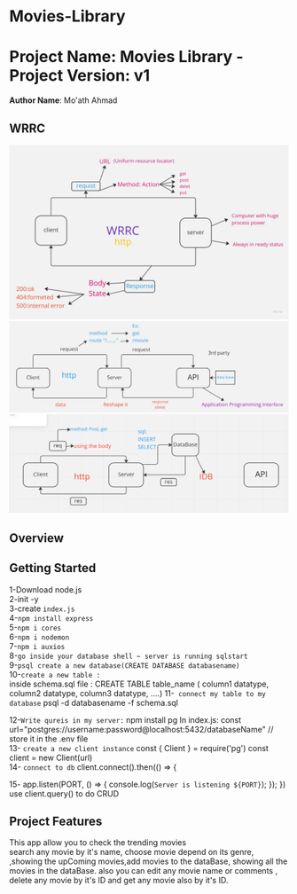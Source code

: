 # Movies-Library
# Project Name: Movies Library - Project Version: v1

**Author Name**: Mo'ath Ahmad

## WRRC
![plot](./wrrc.jpg)
![plot](./wrrc-2.jpg)
![plot](./Screenshot%20wrrc3.png)

## Overview

## Getting Started
1-Download node.js <br />
2-init -y <br />
3-create `index.js`<br />
4-`npm install express`<br />
5-`npm i cores`<br/>
6-`npm i nodemon`<br/>
7-`npm i auxios`<br/>
8-`go inside your database shell ~ server is running sqlstart` <br/> 
9-`psql create a new database(CREATE DATABASE databasename)`<br/>
10-`create a new table :`<br/>
inside schema.sql file :
    CREATE TABLE table_name (
    column1 datatype,
    column2 datatype,
    column3 datatype,
....)
11-` connect my table to my database` psql  -d databasename -f schema.sql <br/>

12-`Write qureis in my server:`
npm install pg
In index.js:
const url="postgres://username:password@localhost:5432/databaseName" // store it in the .env file <br/>
13- `create a new client instance`
const { Client } = require('pg')
const client = new Client(url) <br/>
14- `connect to db`
client.connect().then(() => {

15- app.listen(PORT, () => {
        console.log(`Server is listening ${PORT}`);
    });
})
use client.query() to do CRUD
<!-- What are the steps that a user must take in order to build this app on their own machine and get it running? -->


## Project Features
<!-- What are the features included in you app -->
This app allow you to check the trending movies <br/>
search any movie by it's name,
choose  movie depend on its genre,
,showing the upComing movies,add movies to the dataBase, showing all the movies in the dataBase.
also you can edit any movie name or comments , delete any movie by it's ID and get any movie also by it's ID.   
